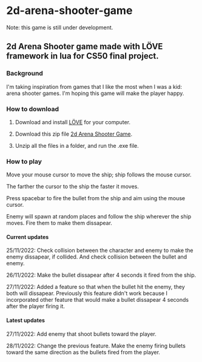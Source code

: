 # 2d-arena-shooter-game
Note: this game is still under development.
## 2d Arena Shooter game made with LÖVE framework in lua for CS50 final project.

### Background
I'm taking inspiration from games that I like the most when I was a kid: arena shooter games. 
I'm hoping this game will make the player happy.

### How to download
1. Download and install [LÖVE](https://www.love2d.org/) for your computer.

2. Download this zip file [2d Arena Shooter Game](https://drive.google.com/file/d/1cBo7Y07ilEMbzg_7tQlt4mxW592NeW_Z/view?usp=sharing).

3. Unzip all the files in a folder, and run the .exe file. 

### How to play
Move your mouse cursor to move the ship; ship follows the mouse cursor. 

The farther the cursor to the ship the faster it moves.

Press spacebar to fire the bullet from the ship and aim using the mouse cursor.

Enemy will spawn at random places and follow the ship wherever the ship moves. Fire them to make them dissapear.

#### Current updates
25/11/2022: Check collision between the character and enemy to make the enemy dissapear, if collided.
And check collision between the bullet and enemy. 

26/11/2022: Make the bullet dissapear after 4 seconds it fired from the ship.

27/11/2022: Added a feature so that when the bullet hit the enemy, they both will dissapear. Previously this feature didn't work
because I incorporated other feature that would make a bullet dissapear 4 seconds after the player firing it.

#### Latest updates
27/11/2022: Add enemy that shoot bullets toward the player.

28/11/2022: Change the previous feature. Make the enemy firing bullets toward the same direction as the bullets fired from the player. 
 